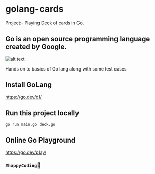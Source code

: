 # golang-cards
Project:- Playing Deck of cards in Go.

## Go is an open source programming language created by Google.
 ![alt text](https://www.freecodecamp.org/news/content/images/size/w2000/2021/10/golang.png "Go lang")

Hands on to basics of Go lang along with some test cases

## Install GoLang
https://go.dev/dl/


## Run this project locally

``go run main.go deck.go``

## Online Go Playground

https://go.dev/play/

### `#happyCoding`🙂
